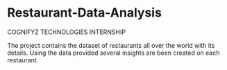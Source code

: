 # Restaurant-Data-Analysis
COGNIFYZ TECHNOLOGIES INTERNSHIP

The project contains the dataset of restaurants all over the world with its details. Using the data provided several insights are been created on each restaurant.
